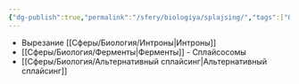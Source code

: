 ```yaml
---
{"dg-publish":true,"permalink":"/sfery/biologiya/splajsing/","tags":["Общаябиология"]}
---
```


- Вырезание [[Сферы/Биология/Интроны\|Интроны]] 
- [[Сферы/Биология/Ферменты\|Ферменты]] - Сплайсосомы
- [[Сферы/Биология/Альтернативный сплайсинг\|Альтернативный сплайсинг]] 